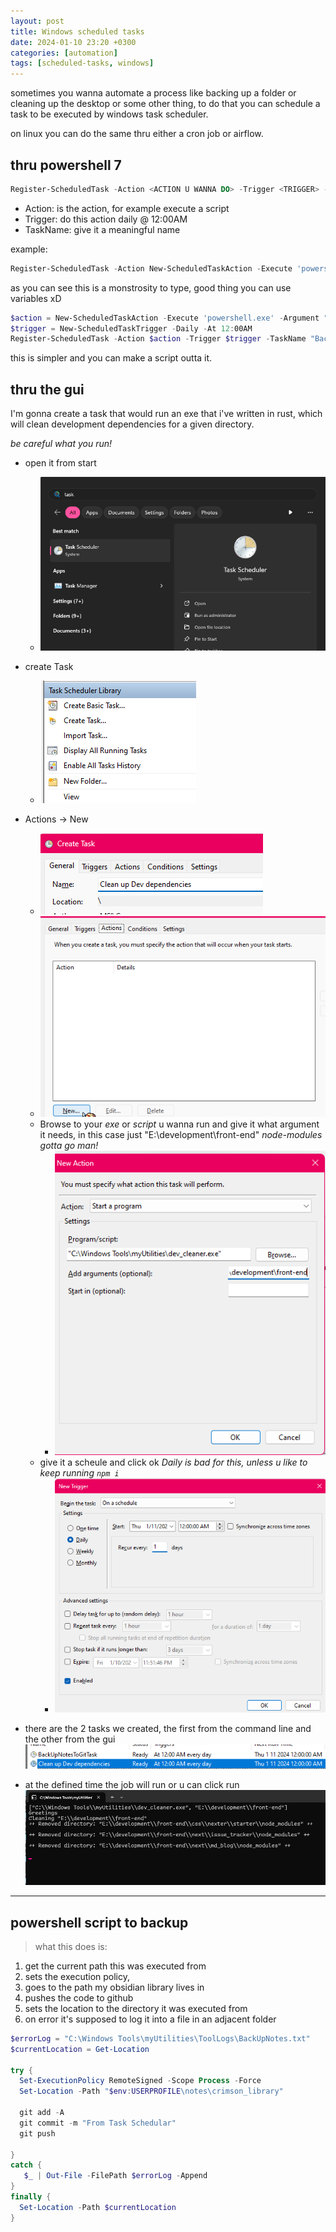 ```yaml
---
layout: post
title: Windows scheduled tasks
date: 2024-01-10 23:20 +0300
categories: [automation]
tags: [scheduled-tasks, windows]
---
```


sometimes you wanna automate a process like backing up a folder or cleaning up the desktop or some other thing, to do that you can schedule a task to be executed by windows task scheduler.
 
on linux you can do the same thru either a cron job or airflow.

## thru powershell 7


```powershell
Register-ScheduledTask -Action <ACTION U WANNA DO> -Trigger <TRIGGER> -TaskName <TASK NAME>
```

- Action: is the action, for example execute a script
- Trigger: do this action daily @ 12:00AM
- TaskName: give it a meaningful name

example: 

```powershell
Register-ScheduledTask -Action New-ScheduledTaskAction -Execute 'powershell.exe' -Argument "-File .\backup-notes.ps1" -Trigger New-ScheduledTaskTrigger -Daily -At 12:00AM -TaskName "BackUpNotesToGitTask"
```

as you can see this is a monstrosity to type, good thing you can use variables xD

```powershell
$action = New-ScheduledTaskAction -Execute 'powershell.exe' -Argument "-File .\backup-notes.ps1"
$trigger = New-ScheduledTaskTrigger -Daily -At 12:00AM 
Register-ScheduledTask -Action $action -Trigger $trigger -TaskName "BackUpNotesToGitTask"
```

this is simpler and you can make a script outta it.


## thru the gui

I'm gonna create a task that would run an exe that i've written in rust,  which will clean development dependencies for a given directory.

_be careful what you run!_

- open it from start
  - ![step-1](/assets/images/windows-scheduler/CWST-gui.png)
- create Task
  - ![step-2](/assets/images/windows-scheduler/CWST-gui-1.png)
- Actions -> New
  - ![step-3](/assets/images/windows-scheduler/CWST-gui-2.png)
  - ![step-4](/assets/images/windows-scheduler/CWST-gui-3.png)
  - Browse to your *exe* or *script* u wanna run and give it what argument it needs, in this case just "E:\development\front-end" _node-modules gotta go man!_
    - ![step-5](/assets/images/windows-scheduler/CWST-gui-4.png)
  - give it a scheule and click ok _Daily is bad for this, unless u like to keep running `npm i`_
    - ![step-6](/assets/images/windows-scheduler/CWST-gui-5.png)

- there are the 2 tasks we created, the first from the command line and the other from the gui
![step-7](/assets/images/windows-scheduler/CWST-gui-6.png)
- at the defined time the job will run or u can click run
![step-8](/assets/images/windows-scheduler/CWST-gui-7.png)


--- 

## powershell script to backup

> what this does is: 
1. get the current path this was executed from
1.  sets the execution policy,
1. goes to the path my obsidian library lives in
1. pushes the code to github
1. sets the location to the directory it was executed from
1. on error it's supposed to log it into a file in an adjacent folder

```powershell
$errorLog = "C:\Windows Tools\myUtilities\ToolLogs\BackUpNotes.txt"
$currentLocation = Get-Location

try {
  Set-ExecutionPolicy RemoteSigned -Scope Process -Force
  Set-Location -Path "$env:USERPROFILE\notes\crimson_library"
  
  git add -A
  git commit -m "From Task Schedular"
  git push

}
catch {
   $_ | Out-File -FilePath $errorLog -Append
}
finally {
  Set-Location -Path $currentLocation
}


```



